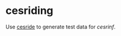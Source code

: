 # cesriding

Use [cesride](https://github.com/WebOfTrust/cesride) to generate test data for *cesrinf*.
